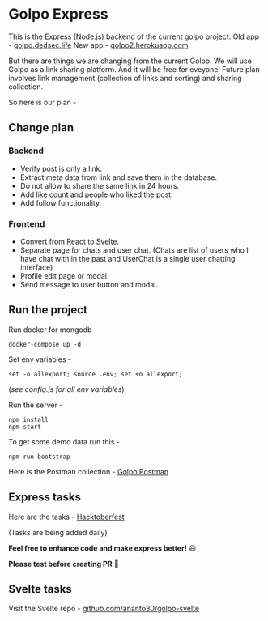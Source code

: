 # Golpo Express

This is the Express (Node.js) backend of the current [golpo project](https://github.com/Ananto30/golpo). Old app - [golpo.dedsec.life](http://golpo.dedsec.life/) New app - [golpo2.herokuapp.com](https://golpo2.herokuapp.com)

But there are things we are changing from the current Golpo. We will use Golpo as a link sharing platform. And it will be free for eveyone! Future plan involves link management (collection of links and sorting) and sharing collection.

So here is our plan -

## Change plan

### Backend

*   Verify post is only a link.
*   Extract meta data from link and save them in the database.
*   Do not allow to share the same link in 24 hours.
*   Add like count and people who liked the post.
*   Add follow functionality.

### Frontend

*   Convert from React to Svelte.
*   Separate page for chats and user chat. (Chats are list of users who I have chat with in the past and UserChat is a single user chatting interface)
*   Profile edit page or modal.
*   Send message to user button and modal.

## Run the project

Run docker for mongodb -

```
docker-compose up -d
```

Set env variables -

```
set -o allexport; source .env; set +o allexport;
```

(*see config.js for all env variables*)

Run the server -

```
npm install
npm start
```

To get some demo data run this -

```
npm run bootstrap
```

Here is the Postman collection - [Golpo Postman](https://documenter.getpostman.com/view/3713915/UUy4d5aV)

## Express tasks

Here are the tasks - [Hacktoberfest](https://github.com/Ananto30/golpo-express/issues?q=is%3Aissue+is%3Aopen+label%3AHacktoberfest)

(Tasks are being added daily)

**Feel free to enhance code and make express better!** 😃

**Please test before creating PR** 🙏

## Svelte tasks

Visit the Svelte repo - [github.com/ananto30/golpo-svelte](https://github.com/Ananto30/golpo-svelte)
